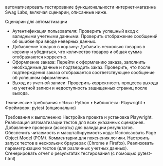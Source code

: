 автоматизировать тестирование функциональности интернет-магазина Swag Labs, включая сценарии, описанные ниже.

Сценарии для автоматизации
- Аутентификация пользователя:
Проверить успешный вход с валидными учетными данными.
Проверить отображение сообщений об ошибке при вводе неверных данных.
- Добавление товаров в корзину:
Добавить несколько товаров в корзину и убедиться, что количество товаров и общая сумма отображаются корректно.
- Оформление заказа:
Перейти к оформлению заказа, заполнить необходимые данные и подтвердить заказ.
Проверить, что после подтверждения заказа отображается соответствующее сообщение об успешном оформлении.
- Выход из учетной записи:
Проверить корректность процесса выхода из учетной записи и недоступность защищенных страниц после выхода.

Технические требования
	•	Язык: Python
	•	Библиотека: Playwright
	•	Фреймворк: pytest (опционально)

Требования к выполнению
Настройка проекта и установка Playwright.
Реализация автоматизации тестов для всех указанных сценариев.
Добавление проверки (ассерты) для валидации результатов.
Обеспечить читаемость и масштабируемость кода:
Использовать Page Object Model (POM).
Комментарии для пояснения логики.
Настроить запуск тестов в нескольких браузерах (Chrome и Firefox).
Реализовать параметризацию тестов (для различных учетных данных).
Сгенерировать отчет о результатах тестирования (с помощью pytest-html)

